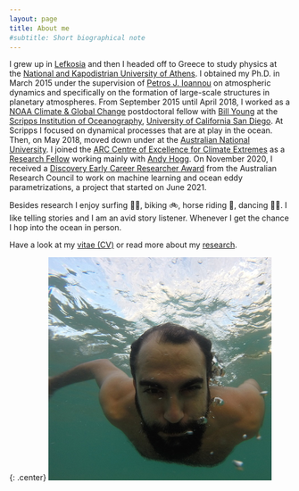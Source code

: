 ```yaml
---
layout: page
title: About me
#subtitle: Short biographical note
---
```



I grew up in [Lefkosia][lefkosia-site] and then I headed off to Greece to study physics at the [National and Kapodistrian University of Athens][uoa-site]. I obtained my Ph.D. in March 2015 under the supervision of [Petros J. Ioannou][pji-site] on atmospheric dynamics and specifically on the formation of large-scale structures in planetary atmospheres. From September 2015 until April 2018, I worked as a [NOAA Climate & Global Change][noaa-site] postdoctoral fellow with [Bill Young][bill-site] at the [Scripps Institution of Oceanography][scripps-site], [University of California San Diego][ucsd-site]. At Scripps I focused on dynamical processes that are at play in the ocean. Then, on May 2018, moved down under at the [Australian National University][anu-site]. I joined the [ARC Centre of Excellence for Climate Extremes][arc-site] as a [Research Fellow][arc-profile] working mainly with [Andy Hogg][andy-site]. On November 2020, I received a [Discovery Early Career Researcher Award][decra2021] from the Australian Research Council to work on machine learning and ocean eddy parametrizations, a project that started on June 2021.

Besides research I enjoy surfing 🏄🏽, biking 🚲, horse riding 🐎, dancing 💃🏼. I like telling stories and I am an avid story listener. Whenever I get the chance I hop into the ocean in person.

Have a look at my [vitae (CV)](http://nbviewer.jupyter.org/github/navidcy/NavidVitae/blob/master/cv.pdf) or read more about my [research](../research/).


{: .center}
<img src="/img/navid_underwater.jpg" alt="me" class="circular-image" />


[lefkosia-site]: http://en.wikipedia.org/wiki/Nicosia
[bill-site]: http://pordlabs.ucsd.edu/wryoung/
[arc-site]: http://www.climateextremes.org.au
[scripps-site]: http://scripps.ucsd.edu
[anu-site]: http://rses.anu.edu.au
[ucsd-site]: http://ucsd.edu
[uoa-site]: http://en.uoa.gr
[pji-site]: http://users.uoa.gr/~pjioannou/
[noaa-site]: https://cpaess.ucar.edu/cgc
[andy-site]: http://rses.anu.edu.au/people/academics/prof-andy-hogg
[arc-profile]: http://climateextremes.org.au/member-profile/?memberID=251
[decra2021]: https://rms.arc.gov.au/RMS/Report/Download/Report/a3f6be6e-33f7-4fb5-98a6-7526aaa184cf/219
